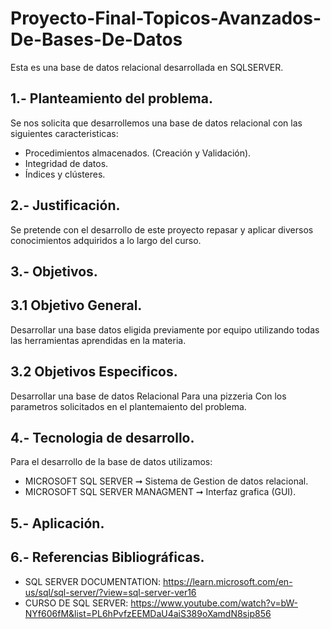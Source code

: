 # Proyecto-Final-Topicos-Avanzados-De-Bases-De-Datos
Esta es una base de datos relacional desarrollada en SQLSERVER.

## 1.- Planteamiento del problema.
Se nos solicita que desarrollemos una base de datos relacional con las siguientes caracteristicas:
- Procedimientos almacenados. (Creación y Validación).
- Integridad de datos.
- Índices y clústeres. 

## 2.- Justificación.
Se pretende con el desarrollo de este proyecto repasar y aplicar diversos conocimientos adquiridos a lo largo del curso.

## 3.- Objetivos.
## 3.1 Objetivo General.
Desarrollar una base datos eligida previamente por equipo utilizando todas las herramientas aprendidas en la materia. 
## 3.2 Objetivos Especificos.
Desarrollar una base de datos Relacional Para una pizzeria Con los parametros solicitados en el plantemaiento del problema. 

## 4.- Tecnologia de desarrollo.
Para el desarrollo de la base de datos utilizamos:
- MICROSOFT SQL SERVER ➞ Sistema de Gestion de datos relacional.
- MICROSOFT SQL SERVER MANAGMENT ➞ Interfaz grafica (GUI).

## 5.- Aplicación.
## 6.- Referencias Bibliográficas.

- SQL SERVER DOCUMENTATION: https://learn.microsoft.com/en-us/sql/sql-server/?view=sql-server-ver16
- CURSO DE SQL SERVER: https://www.youtube.com/watch?v=bW-NYf606fM&list=PL6hPvfzEEMDaU4aiS389oXamdN8sip856
